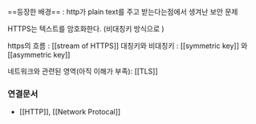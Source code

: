 ---
---

==등장한 배경== : http가 plain text를 주고 받는다는점에서 생겨난 보안 문제

HTTPS는 텍스트를 암호화한다. (비대칭키 방식으로 ) 

https의 흐름 : [[stream of HTTPS]]
대칭키와 비대칭키 : [[symmetric key]] 와 [[asymmetric key]]


네트워크와 관련된 영역(아직 이해가 부족):  [[TLS]]



### 연결문서
- [[HTTP]], [[Network Protocal]]

